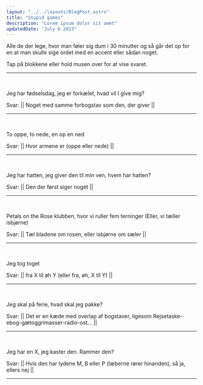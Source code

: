 ```yaml
---
layout: "../../layouts/BlogPost.astro"
title: "Stupid games"
description: "Lorem ipsum dolor sit amet"
updatedDate: "July 6 2023"
---
```


Alle de der lege, hvor man føler sig dum i 30 minutter og så går det op for en
at man skulle sige ordet med en accent eller sådan noget.

Tap på blokkene eller hold musen over for at vise svaret.

---

<br>

Jeg har fødselsdag, jeg er forkælet, hvad vil I give mig?

Svar: || Noget med samme forbogstav som den, der giver ||

---

<br>

To oppe, to nede, en op en ned

Svar: || Hvor armene er (oppe eller nede) ||

---

<br>

Jeg har hatten, jeg giver den til min ven, hvem har hatten?

Svar: || Den der først siger noget ||

---

<br>

Petals on the Rose klubben, hvor vi ruller fem terninger
(Eller, vi tæller isbjørne)

Svar: || Tæl bladene om rosen, eller isbjørne om sæler ||

---

<br>

Jeg tog toget

Svar: || fra X til øh Y (eller fra, øh, X til Y) ||

---

<br>

Jeg skal på ferie, hvad skal jeg pakke?

Svar: || Det er en kæde med overlap af bogstaver, ligesom Rejsetaske-ebog-gætoggrimasser-radio-ost... ||

---

<br>

Jeg har en X, jeg kaster den. Rammer den?

Svar: || Hvis den har lydene M, B eller P (læberne rører hinanden), så ja, ellers nej ||

---

<br>
